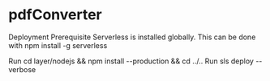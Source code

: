 # pdfConverter


Deployment
Prerequisite Serverless is installed globally. This can be done with npm install -g serverless

Run cd layer/nodejs && npm install --production && cd ../..
Run sls deploy --verbose
